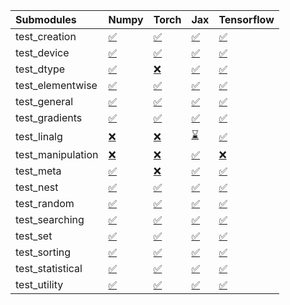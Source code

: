 | Submodules        | Numpy                                                                                                                           | Torch                                                                                                                           | Jax                                                                                                                             | Tensorflow                                                                                                                      |
|:------------------|:--------------------------------------------------------------------------------------------------------------------------------|:--------------------------------------------------------------------------------------------------------------------------------|:--------------------------------------------------------------------------------------------------------------------------------|:--------------------------------------------------------------------------------------------------------------------------------|
| test_creation     | <a href="https://github.com/unifyai/ivy/runs/7818652927?check_suite_focus=true" rel="noopener noreferrer" target="_blank">✅</a> | <a href="https://github.com/unifyai/ivy/runs/7818653329?check_suite_focus=true" rel="noopener noreferrer" target="_blank">✅</a> | <a href="https://github.com/unifyai/ivy/runs/7818653706?check_suite_focus=true" rel="noopener noreferrer" target="_blank">✅</a> | <a href="https://github.com/unifyai/ivy/runs/7818654121?check_suite_focus=true" rel="noopener noreferrer" target="_blank">✅</a> |
| test_device       | <a href="https://github.com/unifyai/ivy/runs/7818652951?check_suite_focus=true" rel="noopener noreferrer" target="_blank">✅</a> | <a href="https://github.com/unifyai/ivy/runs/7818653345?check_suite_focus=true" rel="noopener noreferrer" target="_blank">✅</a> | <a href="https://github.com/unifyai/ivy/runs/7818653726?check_suite_focus=true" rel="noopener noreferrer" target="_blank">✅</a> | <a href="https://github.com/unifyai/ivy/runs/7818654142?check_suite_focus=true" rel="noopener noreferrer" target="_blank">✅</a> |
| test_dtype        | <a href="https://github.com/unifyai/ivy/runs/7818652979?check_suite_focus=true" rel="noopener noreferrer" target="_blank">✅</a> | <a href="https://github.com/unifyai/ivy/runs/7818653363?check_suite_focus=true" rel="noopener noreferrer" target="_blank">❌</a> | <a href="https://github.com/unifyai/ivy/runs/7818653753?check_suite_focus=true" rel="noopener noreferrer" target="_blank">✅</a> | <a href="https://github.com/unifyai/ivy/runs/7818654162?check_suite_focus=true" rel="noopener noreferrer" target="_blank">✅</a> |
| test_elementwise  | <a href="https://github.com/unifyai/ivy/runs/7818653003?check_suite_focus=true" rel="noopener noreferrer" target="_blank">✅</a> | <a href="https://github.com/unifyai/ivy/runs/7818653379?check_suite_focus=true" rel="noopener noreferrer" target="_blank">✅</a> | <a href="https://github.com/unifyai/ivy/runs/7818653788?check_suite_focus=true" rel="noopener noreferrer" target="_blank">✅</a> | <a href="https://github.com/unifyai/ivy/runs/7818654184?check_suite_focus=true" rel="noopener noreferrer" target="_blank">✅</a> |
| test_general      | <a href="https://github.com/unifyai/ivy/runs/7818653035?check_suite_focus=true" rel="noopener noreferrer" target="_blank">✅</a> | <a href="https://github.com/unifyai/ivy/runs/7818653398?check_suite_focus=true" rel="noopener noreferrer" target="_blank">✅</a> | <a href="https://github.com/unifyai/ivy/runs/7818653820?check_suite_focus=true" rel="noopener noreferrer" target="_blank">✅</a> | <a href="https://github.com/unifyai/ivy/runs/7818654214?check_suite_focus=true" rel="noopener noreferrer" target="_blank">✅</a> |
| test_gradients    | <a href="https://github.com/unifyai/ivy/runs/7818653074?check_suite_focus=true" rel="noopener noreferrer" target="_blank">✅</a> | <a href="https://github.com/unifyai/ivy/runs/7818653422?check_suite_focus=true" rel="noopener noreferrer" target="_blank">✅</a> | <a href="https://github.com/unifyai/ivy/runs/7818653851?check_suite_focus=true" rel="noopener noreferrer" target="_blank">✅</a> | <a href="https://github.com/unifyai/ivy/runs/7818654253?check_suite_focus=true" rel="noopener noreferrer" target="_blank">✅</a> |
| test_linalg       | <a href="https://github.com/unifyai/ivy/runs/7818653096?check_suite_focus=true" rel="noopener noreferrer" target="_blank">❌</a> | <a href="https://github.com/unifyai/ivy/runs/7818653451?check_suite_focus=true" rel="noopener noreferrer" target="_blank">❌</a> | <a href="https://github.com/unifyai/ivy/runs/7818653873?check_suite_focus=true" rel="noopener noreferrer" target="_blank">⌛</a> | <a href="https://github.com/unifyai/ivy/runs/7818654281?check_suite_focus=true" rel="noopener noreferrer" target="_blank">✅</a> |
| test_manipulation | <a href="https://github.com/unifyai/ivy/runs/7818653123?check_suite_focus=true" rel="noopener noreferrer" target="_blank">❌</a> | <a href="https://github.com/unifyai/ivy/runs/7818653473?check_suite_focus=true" rel="noopener noreferrer" target="_blank">❌</a> | <a href="https://github.com/unifyai/ivy/runs/7818653897?check_suite_focus=true" rel="noopener noreferrer" target="_blank">✅</a> | <a href="https://github.com/unifyai/ivy/runs/7818654327?check_suite_focus=true" rel="noopener noreferrer" target="_blank">❌</a> |
| test_meta         | <a href="https://github.com/unifyai/ivy/runs/7818653149?check_suite_focus=true" rel="noopener noreferrer" target="_blank">✅</a> | <a href="https://github.com/unifyai/ivy/runs/7818653509?check_suite_focus=true" rel="noopener noreferrer" target="_blank">❌</a> | <a href="https://github.com/unifyai/ivy/runs/7818653918?check_suite_focus=true" rel="noopener noreferrer" target="_blank">✅</a> | <a href="https://github.com/unifyai/ivy/runs/7818654375?check_suite_focus=true" rel="noopener noreferrer" target="_blank">✅</a> |
| test_nest         | <a href="https://github.com/unifyai/ivy/runs/7818653169?check_suite_focus=true" rel="noopener noreferrer" target="_blank">✅</a> | <a href="https://github.com/unifyai/ivy/runs/7818653540?check_suite_focus=true" rel="noopener noreferrer" target="_blank">✅</a> | <a href="https://github.com/unifyai/ivy/runs/7818653944?check_suite_focus=true" rel="noopener noreferrer" target="_blank">✅</a> | <a href="https://github.com/unifyai/ivy/runs/7818654440?check_suite_focus=true" rel="noopener noreferrer" target="_blank">✅</a> |
| test_random       | <a href="https://github.com/unifyai/ivy/runs/7818653191?check_suite_focus=true" rel="noopener noreferrer" target="_blank">✅</a> | <a href="https://github.com/unifyai/ivy/runs/7818653571?check_suite_focus=true" rel="noopener noreferrer" target="_blank">✅</a> | <a href="https://github.com/unifyai/ivy/runs/7818653967?check_suite_focus=true" rel="noopener noreferrer" target="_blank">✅</a> | <a href="https://github.com/unifyai/ivy/runs/7818654474?check_suite_focus=true" rel="noopener noreferrer" target="_blank">✅</a> |
| test_searching    | <a href="https://github.com/unifyai/ivy/runs/7818653215?check_suite_focus=true" rel="noopener noreferrer" target="_blank">✅</a> | <a href="https://github.com/unifyai/ivy/runs/7818653603?check_suite_focus=true" rel="noopener noreferrer" target="_blank">✅</a> | <a href="https://github.com/unifyai/ivy/runs/7818653984?check_suite_focus=true" rel="noopener noreferrer" target="_blank">✅</a> | <a href="https://github.com/unifyai/ivy/runs/7818654514?check_suite_focus=true" rel="noopener noreferrer" target="_blank">✅</a> |
| test_set          | <a href="https://github.com/unifyai/ivy/runs/7818653235?check_suite_focus=true" rel="noopener noreferrer" target="_blank">✅</a> | <a href="https://github.com/unifyai/ivy/runs/7818653622?check_suite_focus=true" rel="noopener noreferrer" target="_blank">✅</a> | <a href="https://github.com/unifyai/ivy/runs/7818654009?check_suite_focus=true" rel="noopener noreferrer" target="_blank">✅</a> | <a href="https://github.com/unifyai/ivy/runs/7818654551?check_suite_focus=true" rel="noopener noreferrer" target="_blank">✅</a> |
| test_sorting      | <a href="https://github.com/unifyai/ivy/runs/7818653257?check_suite_focus=true" rel="noopener noreferrer" target="_blank">✅</a> | <a href="https://github.com/unifyai/ivy/runs/7818653644?check_suite_focus=true" rel="noopener noreferrer" target="_blank">✅</a> | <a href="https://github.com/unifyai/ivy/runs/7818654041?check_suite_focus=true" rel="noopener noreferrer" target="_blank">✅</a> | <a href="https://github.com/unifyai/ivy/runs/7818654594?check_suite_focus=true" rel="noopener noreferrer" target="_blank">✅</a> |
| test_statistical  | <a href="https://github.com/unifyai/ivy/runs/7818653289?check_suite_focus=true" rel="noopener noreferrer" target="_blank">✅</a> | <a href="https://github.com/unifyai/ivy/runs/7818653664?check_suite_focus=true" rel="noopener noreferrer" target="_blank">✅</a> | <a href="https://github.com/unifyai/ivy/runs/7818654072?check_suite_focus=true" rel="noopener noreferrer" target="_blank">✅</a> | <a href="https://github.com/unifyai/ivy/runs/7818654622?check_suite_focus=true" rel="noopener noreferrer" target="_blank">✅</a> |
| test_utility      | <a href="https://github.com/unifyai/ivy/runs/7818653304?check_suite_focus=true" rel="noopener noreferrer" target="_blank">✅</a> | <a href="https://github.com/unifyai/ivy/runs/7818653685?check_suite_focus=true" rel="noopener noreferrer" target="_blank">✅</a> | <a href="https://github.com/unifyai/ivy/runs/7818654095?check_suite_focus=true" rel="noopener noreferrer" target="_blank">✅</a> | <a href="https://github.com/unifyai/ivy/runs/7818654651?check_suite_focus=true" rel="noopener noreferrer" target="_blank">✅</a> |